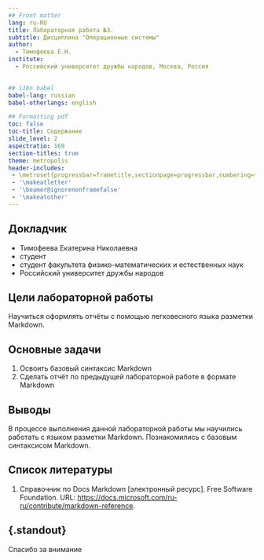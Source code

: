 ```yaml
---
## Front matter
lang: ru-RU
title: Лабораторная работа №3.
subtitle: Дисциплина "Операционные системы"
author:
  - Тимофеева Е.Н.
institute:
  - Российский университет дружбы народов, Москва, Россия
  

## i18n babel
babel-lang: russian
babel-otherlangs: english

## Formatting pdf
toc: false
toc-title: Содержание
slide_level: 2
aspectratio: 169
section-titles: true
theme: metropolis
header-includes:
 - \metroset{progressbar=frametitle,sectionpage=progressbar,numbering=fraction}
 - '\makeatletter'
 - '\beamer@ignorenonframefalse'
 - '\makeatother'
---
```



## Докладчик

  * Тимофеева Екатерина Николаевна
  * студент 
  * студент факультета физико-математических и естественных наук
  * Российский университет дружбы народов
  

## Цели лабораторной работы

Научиться оформлять отчёты с помощью легковесного языка разметки Markdown.

## Основные задачи

1. Освоить базовый синтаксис Markdown
2. Сделать отчёт по предыдущей лабораторной работе в формате Markdown

## Выводы 

В процессе выполнения данной лабораторной работы мы научились работать с языком разметки Markdown. Познакомились с базовым синтаксисом Markdown.

## Список литературы

1. Справочник по Docs Markdown [электронный ресурс]. Free Software Foundation. URL:
https://docs.microsoft.com/ru-ru/contribute/markdown-reference.

## {.standout}

Спасибо за внимание
